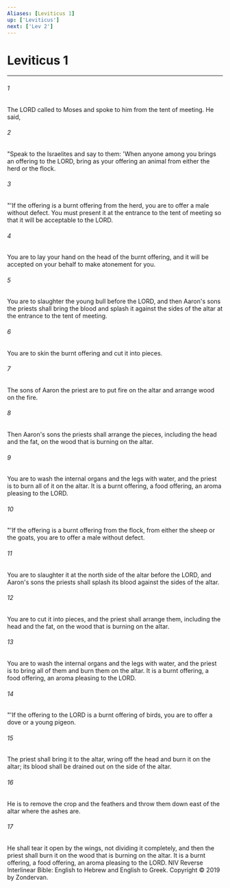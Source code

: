 ```yaml
---
Aliases: [Leviticus 1]
up: ['Leviticus']
next: ['Lev 2']
---
```

# Leviticus 1

***


###### 1 
The LORD called to Moses and spoke to him from the tent of meeting. He said, 

###### 2 
"Speak to the Israelites and say to them: 'When anyone among you brings an offering to the LORD, bring as your offering an animal from either the herd or the flock. 

###### 3 
"'If the offering is a burnt offering from the herd, you are to offer a male without defect. You must present it at the entrance to the tent of meeting so that it will be acceptable to the LORD. 

###### 4 
You are to lay your hand on the head of the burnt offering, and it will be accepted on your behalf to make atonement for you. 

###### 5 
You are to slaughter the young bull before the LORD, and then Aaron's sons the priests shall bring the blood and splash it against the sides of the altar at the entrance to the tent of meeting. 

###### 6 
You are to skin the burnt offering and cut it into pieces. 

###### 7 
The sons of Aaron the priest are to put fire on the altar and arrange wood on the fire. 

###### 8 
Then Aaron's sons the priests shall arrange the pieces, including the head and the fat, on the wood that is burning on the altar. 

###### 9 
You are to wash the internal organs and the legs with water, and the priest is to burn all of it on the altar. It is a burnt offering, a food offering, an aroma pleasing to the LORD. 

###### 10 
"'If the offering is a burnt offering from the flock, from either the sheep or the goats, you are to offer a male without defect. 

###### 11 
You are to slaughter it at the north side of the altar before the LORD, and Aaron's sons the priests shall splash its blood against the sides of the altar. 

###### 12 
You are to cut it into pieces, and the priest shall arrange them, including the head and the fat, on the wood that is burning on the altar. 

###### 13 
You are to wash the internal organs and the legs with water, and the priest is to bring all of them and burn them on the altar. It is a burnt offering, a food offering, an aroma pleasing to the LORD. 

###### 14 
"'If the offering to the LORD is a burnt offering of birds, you are to offer a dove or a young pigeon. 

###### 15 
The priest shall bring it to the altar, wring off the head and burn it on the altar; its blood shall be drained out on the side of the altar. 

###### 16 
He is to remove the crop and the feathers and throw them down east of the altar where the ashes are. 

###### 17 
He shall tear it open by the wings, not dividing it completely, and then the priest shall burn it on the wood that is burning on the altar. It is a burnt offering, a food offering, an aroma pleasing to the LORD. NIV Reverse Interlinear Bible: English to Hebrew and English to Greek. Copyright © 2019 by Zondervan.

